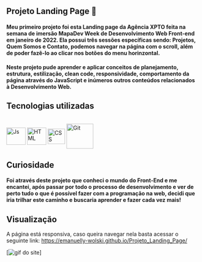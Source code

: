 ## Projeto Landing Page 🚀
#### Meu primeiro projeto foi esta Landing page da Agência XPTO feita na semana de imersão  MapaDev Week de Desenvolvimento Web Front-end em janeiro de 2022. Ela possui três sessões específicas sendo: Projetos, Quem Somos e Contato, podemos navegar na página com o scroll, além de poder fazê-lo ao clicar nos botões do menu horinzontal.
#### Neste projeto pude aprender e aplicar conceitos de planejamento, estrutura, estilização, clean code, responsividade, comportamento da página através do JavaScript e inúmeros outros conteúdos relacionados à Desenvolvimento Web.

## Tecnologias utilizadas
<div style="display: inline_block"><br>
    <img align="center" alt="Js" height="45" width="50" src="https://cdn.jsdelivr.net/gh/devicons/devicon/icons/html5/html5-plain-wordmark.svg" />
    <img align="center" alt="HTML" height="45" width="50" src="https://cdn.jsdelivr.net/gh/devicons/devicon/icons/css3/css3-plain-wordmark.svg" />
    <img align="center" alt="CSS" height="40" width="45" src="https://cdn.jsdelivr.net/gh/devicons/devicon/icons/javascript/javascript-original.svg" />
    <img align="center" alt="Git" height="65" width="70"
src="https://cdn.jsdelivr.net/gh/devicons/devicon/icons/git/git-plain-wordmark.svg" />
</div>


## Curiosidade

#### Foi através deste projeto que conheci o mundo do Front-End e me encantei, após passar por todo o processo de desenvolvimento e ver de perto tudo o que é possível fazer com a programação na web, decidi que iria trilhar este caminho e buscaria aprender e fazer cada vez mais!
  
## Visualização 
A página está responsiva, caso queira navegar nela basta acessar o seguinte link: https://emanuelly-wolski.github.io/Projeto_Landing_Page/

[<img src="./agencia-xpto.gif" alt="gif do site">]



